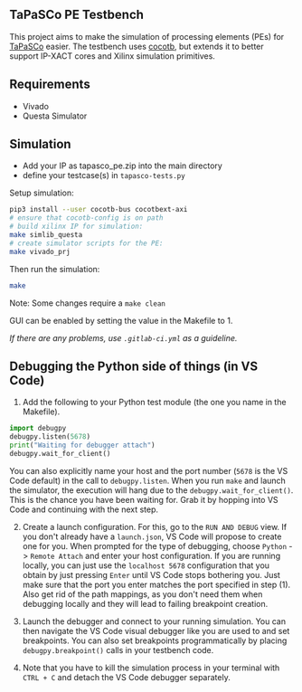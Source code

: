 TaPaSCo PE Testbench
--------------------

This project aims to make the simulation of processing elements (PEs) for [TaPaSCo](https://github.com/esa-tu-darmstadt/tapasco) easier. The testbench uses [cocotb](https://github.com/cocotb/cocotb), but extends it to better support IP-XACT cores and Xilinx simulation primitives.

## Requirements

* Vivado
* Questa Simulator

## Simulation

* Add your IP as tapasco_pe.zip into the main directory
* define your testcase(s) in `tapasco-tests.py`

Setup simulation:
```bash
pip3 install --user cocotb-bus cocotbext-axi
# ensure that cocotb-config is on path
# build xilinx IP for simulation:
make simlib_questa
# create simulator scripts for the PE:
make vivado_prj
```

Then run the simulation:
```bash
make
```

Note: Some changes require a `make clean`

GUI can be enabled by setting the value in the Makefile to 1.

_If there are any problems, use `.gitlab-ci.yml` as a guideline._

## Debugging the Python side of things (in VS Code)
1. Add the following to your Python test module (the one you name in the Makefile).
```python
import debugpy
debugpy.listen(5678)
print("Waiting for debugger attach")
debugpy.wait_for_client()
```
You can also explicitly name your host and the port number (``5678`` is the VS Code default) in the call to ``debugpy.listen``. When you run ``make`` and launch the simulator, the execution will hang due to the ``debugpy.wait_for_client()``. This is the chance you have been waiting for. Grab it by hopping into VS Code and continuing with the next step.

2. Create a launch configuration. For this, go to the ``RUN AND DEBUG`` view. If you don't already have a ``launch.json``, VS Code will propose to create one for you. When prompted for the type of debugging, choose ``Python`` -> ``Remote Attach`` and enter your host configuration. If you are running locally, you can just use the ``localhost 5678`` configuration that you obtain by just pressing ``Enter`` until VS Code stops bothering you. Just make sure that the port you enter matches the port specified in step (1). Also get rid of the path mappings, as you don't need them when debugging locally and they will lead to failing breakpoint creation.
   
3. Launch the debugger and connect to your running simulation. You can then navigate the VS Code visual debugger like you are used to and set breakpoints. You can also set breakpoints programmatically by placing ``debugpy.breakpoint()`` calls in your testbench code.

4. Note that you have to kill the simulation process in your terminal with ``CTRL + C`` and detach the VS Code debugger separately.
